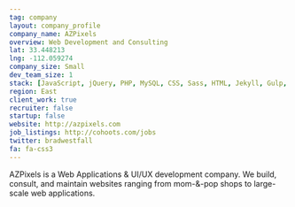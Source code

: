 ```yaml
---
tag: company
layout: company_profile
company_name: AZPixels
overview: Web Development and Consulting
lat: 33.448213
lng: -112.059274
company_size: Small
dev_team_size: 1
stack: [JavaScript, jQuery, PHP, MySQL, CSS, Sass, HTML, Jekyll, Gulp, Grunt]
region: East
client_work: true
recruiter: false
startup: false
website: http://azpixels.com
job_listings: http://cohoots.com/jobs
twitter: bradwestfall
fa: fa-css3
---
```


AZPixels is a Web Applications & UI/UX development company. We build, consult, and maintain websites ranging from mom-&-pop shops to large-scale web applications.
